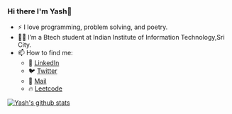 ### Hi there I'm Yash👋

- :zap: I love programming, problem solving, and poetry.
- 👨‍🎓 I’m a Btech student at Indian Institute of Information Technology,Sri City.
- 📫 How to find me: 
  - :office: [LinkedIn](https://www.linkedin.com/in/yash-gupta-32b821200/)
  - 🐦 [Twitter](https://twitter.com/twittyash33)
  - 📧 [Mail](yashguptaaa333@gmail.com)
  - 🔥 [Leetcode](https://leetcode.com/yashhhgupta/)


[![Yash's github stats](https://github-readme-stats.vercel.app/api?username=yashhhgupta&count_private=true&show_icons=true&theme=radical&hide_rank=false)](https://github.com/anuraghazra/github-readme-stats)


